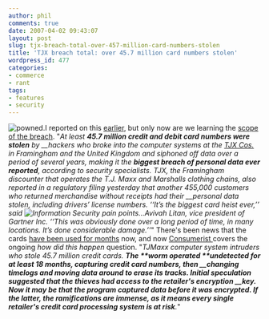 ```yaml
---
author: phil
comments: true
date: 2007-04-02 09:43:07
layout: post
slug: tjx-breach-total-over-457-million-card-numbers-stolen
title: 'TJX breach total: over 45.7 million card numbers stolen'
wordpress_id: 477
categories:
- commerce
- rant
tags:
- features
- security
---
```


![powned.](http://fak3r.com/wp-content/uploads/2007/04/pawnedjpegsmall.jpg)I reported on this [earlier](http://fak3r.com/2007/01/19/tjx-companies-data-breach-reveals-credit-card-data/), but only now are we learning the [scope of the breach](http://www.boston.com/business/ticker/2007/03/tjx_breach_invo.html).  "_At least **45.7 million credit and debit card numbers were stolen** by __hackers who broke into the computer systems at the [TJX Cos.](http://boston.stockgroup.com/sn_overview.asp?ticker=TJX) in Framingham and the United Kingdom and siphoned off data over a period of several years, making it the **biggest breach of personal data ever reported**, according to security specialists. TJX, the Framingham discounter that operates the T.J. Maxx and Marshalls clothing chains, also reported in a regulatory filing yesterday that another 455,000 customers who returned merchandise without receipts had their __personal data stolen, including drivers’ license numbers. ‘‘It’s the biggest card heist ever,’’ said _![Information Security pain points…](http://fak3r.com/wp-content/uploads/2007/04/is_pain_points.gif)_Avivah Litan, vice president of Gartner Inc. ‘‘This was obviously done over a long period of time, in many locations. It’s done considerable__ damage.’’_" There's been news that the cards [have been used for months](http://money.cnn.com/2007/01/25/news/companies/tjx/?postversion=2007012514) now, and now [Consumerist ](http://www.consumerist.com/consumer/tjmaxx/how-tjmaxx-hackers-stole-457-million-credit-cards-248570.php)covers the ongoing *how did this happen* question. "_TJMaxx computer system intruders who stole 45.7 million credit cards. **The **__**worm operated **__**undetected for at least 18 months**, capturing credit card numbers, then __changing timelogs and moving data around to erase its tracks. Initial speculation suggested that the thieves had access to the retailer's encryption __key. Now **it may be that the program captured data before it was encrypted. If the latter**, the ramifications are immense, as** it means every single retailer's credit card processing system is at risk**._"
